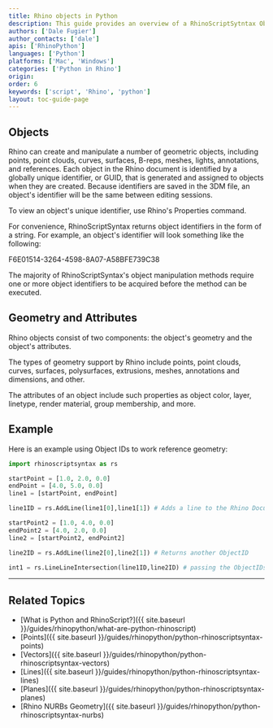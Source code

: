 ```yaml
---
title: Rhino objects in Python
description: This guide provides an overview of a RhinoScriptSytntax Object Geometry in Python.
authors: ['Dale Fugier']
author_contacts: ['dale']
apis: ['RhinoPython']
languages: ['Python']
platforms: ['Mac', 'Windows']
categories: ['Python in Rhino']
origin:
order: 6
keywords: ['script', 'Rhino', 'python']
layout: toc-guide-page
---
```

 
## Objects

Rhino can create and manipulate a number of geometric objects, including points, point clouds, curves, surfaces, B-reps, meshes, lights, annotations, and references.  Each object in the Rhino document is identified by a globally unique identifier, or GUID, that is generated and assigned to objects when they are created.  Because identifiers are saved in the 3DM file, an object's identifier will be the same between editing sessions.

To view an object's unique identifier, use Rhino's Properties command.

For convenience, RhinoScriptSyntax returns object identifiers in the form of a string.  For example, an object's identifier will look something like the following:

F6E01514-3264-4598-8A07-A58BFE739C38

The majority of RhinoScriptSyntax's object manipulation methods require one or more object identifiers to be acquired before the method can be executed.

## Geometry and Attributes

Rhino objects consist of two components: the object's geometry and the object's attributes.

The types of geometry support by Rhino include points, point clouds, curves, surfaces, polysurfaces, extrusions, meshes, annotations and dimensions, and other.

The attributes of an object include such properties as object color, layer, linetype, render material, group membership, and more.

## Example

Here is an example using Object IDs to work reference geometry:

```python
import rhinoscriptsyntax as rs

startPoint = [1.0, 2.0, 0.0]
endPoint = [4.0, 5.0, 0.0]
line1 = [startPoint, endPoint]

line1ID = rs.AddLine(line1[0],line1[1]) # Adds a line to the Rhino Document and returns an ObjectID

startPoint2 = [1.0, 4.0, 0.0]
endPoint2 = [4.0, 2.0, 0.0]
line2 = [startPoint2, endPoint2]

line2ID = rs.AddLine(line2[0],line2[1]) # Returns another ObjectID

int1 = rs.LineLineIntersection(line1ID,line2ID) # passing the ObjectIDs to the function.
```
---

## Related Topics

- [What is Python and RhinoScript?]({{ site.baseurl }}/guides/rhinopython/what-are-python-rhinoscript)
- [Points]({{ site.baseurl }}/guides/rhinopython/python-rhinoscriptsyntax-points)
- [Vectors]({{ site.baseurl }}/guides/rhinopython/python-rhinoscriptsyntax-vectors)
- [Lines]({{ site.baseurl }}/guides/rhinopython/python-rhinoscriptsyntax-lines)
- [Planes]({{ site.baseurl }}/guides/rhinopython/python-rhinoscriptsyntax-planes)
- [Rhino NURBs Geometry]({{ site.baseurl }}/guides/rhinopython/python-rhinoscriptsyntax-nurbs)
